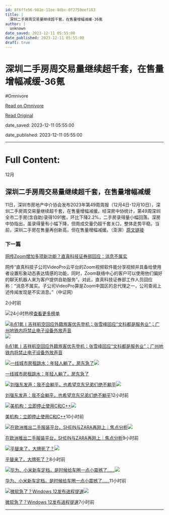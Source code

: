 ```yaml
---
id: 8f6ffe56-981e-11ee-8dbc-0f2759eef183
title: |
  深圳二手房周交易量继续超千套，在售量增幅减缓-36氪
author: |
  unknown
date_saved: 2023-12-11 05:55:00
date_published: 2023-12-11 05:55:00
draft: true
---
```


# 深圳二手房周交易量继续超千套，在售量增幅减缓-36氪
#Omnivore

[Read on Omnivore](https://omnivore.app/me/36-18c58cb0e9d)

[Read Original](https://36kr.com/newsflashes/2556186224351363?f=rss)

date_saved: 2023-12-11 05:55:00

date_published: 2023-12-11 05:55:00

--- 

# Full Content: 

12月

## 深圳二手房周交易量继续超千套，在售量增幅减缓

11日，深圳市房地产中介协会发布2023年第49周周报（12月4日-12月10日），深圳二手房周交易量继续超千套，在售量增幅减缓。经深房中协统计，第49周深圳全市二手房(含自助)录得1091套，环比下降2.2%，二手房录得量小幅回落。深房中协指出，虽录得量有小幅下降，但周成交量仍超千套关口，整体走势平稳。当前，深圳二手房在售量再创新高，但在售量增幅减缓。（澎湃）[原文链接](https://m.thepaper.cn/baijiahao%5F25614834)

### 下一篇

[网传Zoom增加多项新功能？直真科技证券部回应：消息不属实](https://36kr.com/newsflashes/2556184467134854)

网传“直真科技子公司VideoPro云平台的Zoom视频软件能分享视频并具备给使用者设置形象动态表达情感的功能，同时，Zoom联络中心的客户可以使用他们偏好的聊天机器人来为客户提供自助服务”。对此，直真科技证券部工作人员回应称：“消息不属实。子公司VideoPro算是Zoom中国区的总代理之一，公司查阅上述传闻发现是不实消息。”（中证网）

2小时前

![](https://proxy-prod.omnivore-image-cache.app/0x0,s0eCG3NmJZlzaDxXAvkNascOFp7j6lqhkmfTMNMyI3bI/https://static.36krcdn.com/36kr-web/static/home.d1523964.png)24小时热榜[查看更多榜单](https://36kr.com/hot-list/catalog)

[![8点1氪丨吉祥航空回应外籍旅客优先登机；张雪峰回应“文科都是服务业”；广州地铁内将禁止电子设备外放声音](https://proxy-prod.omnivore-image-cache.app/0x0,sfoqTdf_F0x3CJwME6nOpIKo7XyzIaOIqtvknq_I3FJ4/https://img.36krcdn.com/hsossms/20231211/v2_8a77a877526c4b239a031493961296a4@5667365_oswg126391oswg1053oswg495_img_jpeg?x-oss-process=image/resize,m_mfit,w_600,h_400,limit_0/crop,w_600,h_400,g_center)](https://36kr.com/p/2555605173901705)![](https://proxy-prod.omnivore-image-cache.app/0x0,s0eCG3NmJZlzaDxXAvkNascOFp7j6lqhkmfTMNMyI3bI/https://static.36krcdn.com/36kr-web/static/home.d1523964.png)

[8点1氪丨吉祥航空回应外籍旅客优先登机；张雪峰回应“文科都是服务业”；广州地铁内将禁止电子设备外放声音](https://36kr.com/p/2555605173901705)

[![一线城市房租跳水：年轻人躺了，房东急了](https://proxy-prod.omnivore-image-cache.app/0x0,sx8zzKVOCi8ewq9VKj2yJjDSD2kofD_59wQ5ZFzjoJ6A/https://img.36krcdn.com/hsossms/20231211/v2_f6a061dc2c53455ebc1f9cc67a87df79@5091053_oswg597335oswg1053oswg495_img_png?x-oss-process=image/resize,m_mfit,w_600,h_400,limit_0/crop,w_600,h_400,g_center)](https://36kr.com/p/2555603781163395)![](https://proxy-prod.omnivore-image-cache.app/0x0,s0eCG3NmJZlzaDxXAvkNascOFp7j6lqhkmfTMNMyI3bI/https://static.36krcdn.com/36kr-web/static/home.d1523964.png)

[一线城市房租跳水：年轻人躺了，房东急了](https://36kr.com/p/2555603781163395)

[![刘强东发声：我不会躺平，也希望京东兄弟们绝不躺平](https://proxy-prod.omnivore-image-cache.app/0x0,sJN-GU-q68Cee3xCv6lCa3V7rm5bWByuP1MHPogO5UTc/https://img.36krcdn.com/hsossms/20231211/v2_ccbcacc6502045debc9291697c0b8c63@5091053_oswg383490oswg1053oswg495_img_png?x-oss-process=image/resize,m_mfit,w_600,h_400,limit_0/crop,w_600,h_400,g_center)](https://36kr.com/p/2555023830243714)![](https://proxy-prod.omnivore-image-cache.app/0x0,s0eCG3NmJZlzaDxXAvkNascOFp7j6lqhkmfTMNMyI3bI/https://static.36krcdn.com/36kr-web/static/home.d1523964.png)

[刘强东发声：我不会躺平，也希望京东兄弟们绝不躺平](https://36kr.com/p/2555023830243714)12小时前

[![美机构：立即停止使用C和C++](https://proxy-prod.omnivore-image-cache.app/0x0,s0HBtF_R1bahNfrK-Cc5BcdqCtH4E83QPqH34Ctcfhhw/https://img.36krcdn.com/hsossms/20231211/v2_893932a8d3884f9b999b620d0c2180db@000000_oswg45018oswg1000oswg426_img_000?x-oss-process=image/resize,m_mfit,w_600,h_400,limit_0/crop,w_600,h_400,g_center)](https://36kr.com/p/2555664187824516)![](https://proxy-prod.omnivore-image-cache.app/0x0,s0eCG3NmJZlzaDxXAvkNascOFp7j6lqhkmfTMNMyI3bI/https://static.36krcdn.com/36kr-web/static/home.d1523964.png)

[美机构：立即停止使用C和C++](https://36kr.com/p/2555664187824516)10小时前

[![在欧洲推出二手服装平台，SHEIN与ZARA再刚上｜焦点分析](https://proxy-prod.omnivore-image-cache.app/0x0,sA4uRVXxRCCwsTYBKiUyyf7zwpzL2fYyzjTHk436G2u0/https://img.36krcdn.com/hsossms/20231127/v2_b0729f5df45149d7a7cd574900af1857@5932017_oswg209632oswg1053oswg495_img_jpg?x-oss-process=image/resize,m_mfit,w_600,h_400,limit_0/crop,w_600,h_400,g_center)](https://36kr.com/p/2536115487303172)![](https://proxy-prod.omnivore-image-cache.app/0x0,s0eCG3NmJZlzaDxXAvkNascOFp7j6lqhkmfTMNMyI3bI/https://static.36krcdn.com/36kr-web/static/home.d1523964.png)

[在欧洲推出二手服装平台，SHEIN与ZARA再刚上｜焦点分析](https://36kr.com/p/2536115487303172)9小时前

[![平替来了，大牌死了？](https://proxy-prod.omnivore-image-cache.app/0x0,sztiRVCjwN2n8yQZcaBOP7mAtjDZ0deL8Cnn8LYYL930/https://img.36krcdn.com/hsossms/20231211/v2_c0dac96f6d4645118dde6f22a079a1fd@5091053_oswg820772oswg1053oswg495_img_png?x-oss-process=image/resize,m_mfit,w_600,h_400,limit_0/crop,w_600,h_400,g_center)](https://36kr.com/p/2555772772227459)![](https://proxy-prod.omnivore-image-cache.app/0x0,s0eCG3NmJZlzaDxXAvkNascOFp7j6lqhkmfTMNMyI3bI/https://static.36krcdn.com/36kr-web/static/home.d1523964.png)

[平替来了，大牌死了？](https://36kr.com/p/2555772772227459)8小时前

[![华为、小米新车定档，是时候给车圈一点小震撼了......](https://proxy-prod.omnivore-image-cache.app/0x0,sWkiS8bQEcakcniJnWoF8GIEs8Qha6Q4Y6TumYUVBy90/https://img.36krcdn.com/hsossms/20231211/v2_ae2e10643847410c8f198f3ed41872e2@5091053_oswg118704oswg1053oswg495_img_jpeg?x-oss-process=image/resize,m_mfit,w_600,h_400,limit_0/crop,w_600,h_400,g_center)](https://36kr.com/p/2555064159328392)![](https://proxy-prod.omnivore-image-cache.app/0x0,s0eCG3NmJZlzaDxXAvkNascOFp7j6lqhkmfTMNMyI3bI/https://static.36krcdn.com/36kr-web/static/home.d1523964.png)

[华为、小米新车定档，是时候给车圈一点小震撼了......](https://36kr.com/p/2555064159328392)11小时前

[![微软急了？Windows 12发布进程提速](https://proxy-prod.omnivore-image-cache.app/0x0,sRfmfEjI1RMmoMnf8FR4WEW8QnvlDMElx0peVQocqc2c/https://img.36krcdn.com/hsossms/20231211/v2_9a52c4f1151840d5bfafa0714b5fc530@5091053_oswg521540oswg1053oswg495_img_png?x-oss-process=image/resize,m_mfit,w_600,h_400,limit_0/crop,w_600,h_400,g_center)](https://36kr.com/p/2555801615278215)![](https://proxy-prod.omnivore-image-cache.app/0x0,s0eCG3NmJZlzaDxXAvkNascOFp7j6lqhkmfTMNMyI3bI/https://static.36krcdn.com/36kr-web/static/home.d1523964.png)

[微软急了？Windows 12发布进程提速](https://36kr.com/p/2555801615278215)7小时前

---

